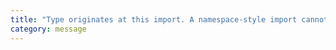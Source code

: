 ```yaml
---
title: "Type originates at this import. A namespace-style import cannot be called or constructed, and will cause a failure at runtime. Consider using a default import or import require here instead."
category: message
---
```

